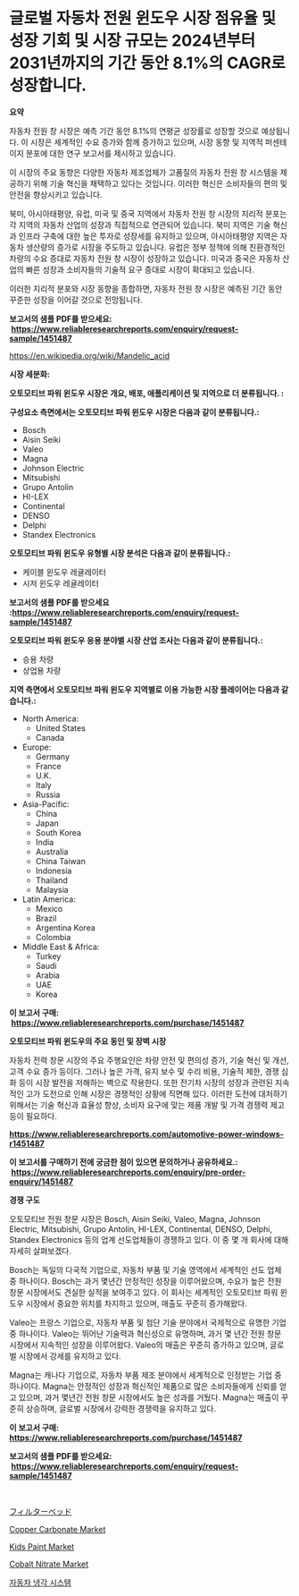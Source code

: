 <p><h1>글로벌 자동차 전원 윈도우 시장 점유율 및 성장 기회 및 시장 규모는 2024년부터 2031년까지의 기간 동안 8.1%의 CAGR로 성장합니다.</h1></p><p><strong>요약</strong></p>
<p><p>자동차 전원 창 시장은 예측 기간 동안 8.1%의 연평균 성장률로 성장할 것으로 예상됩니다. 이 시장은 세계적인 수요 증가와 함께 증가하고 있으며, 시장 동향 및 지역적 퍼센테이지 분포에 대한 연구 보고서를 제시하고 있습니다.</p><p>이 시장의 주요 동향은 다양한 자동차 제조업체가 고품질의 자동차 전원 창 시스템을 제공하기 위해 기술 혁신을 채택하고 있다는 것입니다. 이러한 혁신은 소비자들의 편의 및 안전을 향상시키고 있습니다.</p><p>북미, 아시아태평양, 유럽, 미국 및 중국 지역에서 자동차 전원 창 시장의 지리적 분포는 각 지역의 자동차 산업의 성장과 직접적으로 연관되어 있습니다. 북미 지역은 기술 혁신과 인프라 구축에 대한 높은 투자로 성장세를 유지하고 있으며, 아시아태평양 지역은 자동차 생산량의 증가로 시장을 주도하고 있습니다. 유럽은 정부 정책에 의해 친환경적인 차량의 수요 증대로 자동차 전원 창 시장이 성장하고 있습니다. 미국과 중국은 자동차 산업의 빠른 성장과 소비자들의 기술적 요구 증대로 시장이 확대되고 있습니다.</p><p>이러한 지리적 분포와 시장 동향을 종합하면, 자동차 전원 창 시장은 예측된 기간 동안 꾸준한 성장을 이어갈 것으로 전망됩니다.</p></p>
<p><strong>보고서의 샘플 PDF를 받으세요: &nbsp;<a href="https://www.reliableresearchreports.com/enquiry/request-sample/1451487">https://www.reliableresearchreports.com/enquiry/request-sample/1451487</a></strong></p>
<p><a href="https://en.wikipedia.org/wiki/Mandelic_acid">https://en.wikipedia.org/wiki/Mandelic_acid</a></p>
<p><strong>시장 세분화:</strong></p>
<p><strong> 오토모티브 파워 윈도우 시장은 개요, 배포, 애플리케이션 및 지역으로 더 분류됩니다. :</strong></p>
<p><strong>구성요소 측면에서는 오토모티브 파워 윈도우 시장은 다음과 같이 분류됩니다.:</strong></p>
<p><ul><li>Bosch</li><li>Aisin Seiki</li><li>Valeo</li><li>Magna</li><li>Johnson Electric</li><li>Mitsubishi</li><li>Grupo Antolin</li><li>HI-LEX</li><li>Continental</li><li>DENSO</li><li>Delphi</li><li>Standex Electronics</li></ul></p>
<p><strong> 오토모티브 파워 윈도우 유형별 시장 분석은 다음과 같이 분류됩니다.:</strong></p>
<p><ul><li>케이블 윈도우 레귤레이터</li><li>시저 윈도우 레귤레이터</li></ul></p>
<p><strong>보고서의 샘플 PDF를 받으세요 :<a href="https://www.reliableresearchreports.com/enquiry/request-sample/1451487">https://www.reliableresearchreports.com/enquiry/request-sample/1451487</a></strong></p>
<p><strong> 오토모티브 파워 윈도우 응용 분야별 시장 산업 조사는 다음과 같이 분류됩니다.:</strong></p>
<p><ul><li>승용 차량</li><li>상업용 차량</li></ul></p>
<p><strong>지역 측면에서 오토모티브 파워 윈도우 지역별로 이용 가능한 시장 플레이어는 다음과 같습니다.:</strong></p>
<p><ul>
    <li>
        North America:
        <ul>
            <li>United States</li>
            <li>Canada</li>
        </ul>
    </li>
    <li>
        Europe:
        <ul>
            <li>Germany</li>
            <li>France</li>
            <li>U.K.</li>
            <li>Italy</li>
            <li>Russia</li>
        </ul>
    </li>
    <li>
        Asia-Pacific:
        <ul>
            <li>China</li>
            <li>Japan</li>
            <li>South Korea</li>
            <li>India</li>
            <li>Australia</li>
            <li>China Taiwan</li>
            <li>Indonesia</li>
            <li>Thailand</li>
            <li>Malaysia</li>
        </ul>
    </li>
    <li>
        Latin America:
        <ul>
            <li>Mexico</li>
            <li>Brazil</li>
            <li>Argentina Korea</li>
            <li>Colombia</li>
        </ul>
    </li>
    <li>
        Middle East & Africa:
        <ul>
            <li>Turkey</li>
            <li>Saudi</li>
            <li>Arabia</li>
            <li>UAE</li>
            <li>Korea</li>
        </ul>
    </li>
    </ul></p>
<p><strong>이 보고서 구매: &nbsp;<a href="https://www.reliableresearchreports.com/purchase/1451487">https://www.reliableresearchreports.com/purchase/1451487</a></strong></p>
<p><strong>오토모티브 파워 윈도우의 주요 동인 및 장벽 시장</strong></p>
<p><p>자동차 전력 창문 시장의 주요 주행요인은 차량 안전 및 편의성 증가, 기술 혁신 및 개선, 고객 수요 증가 등이다. 그러나 높은 가격, 유지 보수 및 수리 비용, 기술적 제한, 경쟁 심화 등이 시장 발전을 저해하는 벽으로 작용한다. 또한 전기차 시장의 성장과 관련된 지속적인 고가 도전으로 인해 시장은 경쟁적인 상황에 직면해 있다. 이러한 도전에 대처하기 위해서는 기술 혁신과 효율성 향상, 소비자 요구에 맞는 제품 개발 및 가격 경쟁력 제고 등이 필요하다.</p></p>
<p><strong><a href="https://www.reliableresearchreports.com/automotive-power-windows-r1451487">https://www.reliableresearchreports.com/automotive-power-windows-r1451487</a></strong></p>
<p><strong>이 보고서를 구매하기 전에 궁금한 점이 있으면 문의하거나 공유하세요.: &nbsp;<a href="https://www.reliableresearchreports.com/enquiry/pre-order-enquiry/1451487">https://www.reliableresearchreports.com/enquiry/pre-order-enquiry/1451487</a></strong></p>
<p><strong>경쟁 구도</strong></p>
<p><p>오토모티브 전원 창문 시장은 Bosch, Aisin Seiki, Valeo, Magna, Johnson Electric, Mitsubishi, Grupo Antolin, HI-LEX, Continental, DENSO, Delphi, Standex Electronics 등의 업계 선도업체들이 경쟁하고 있다. 이 중 몇 개 회사에 대해 자세히 살펴보겠다.</p><p>Bosch는 독일의 다국적 기업으로, 자동차 부품 및 기술 영역에서 세계적인 선도 업체 중 하나이다. Bosch는 과거 몇년간 안정적인 성장을 이루어왔으며, 수요가 높은 전원 창문 시장에서도 견실한 실적을 보여주고 있다. 이 회사는 세계적인 오토모티브 파워 윈도우 시장에서 중요한 위치를 차지하고 있으며, 매출도 꾸준히 증가해왔다.</p><p>Valeo는 프랑스 기업으로, 자동차 부품 및 첨단 기술 분야에서 국제적으로 유명한 기업 중 하나이다. Valeo는 뛰어난 기술력과 혁신성으로 유명하며, 과거 몇 년간 전원 창문 시장에서 지속적인 성장을 이루어왔다. Valeo의 매출은 꾸준히 증가하고 있으며, 글로벌 시장에서 강세를 유지하고 있다.</p><p>Magna는 캐나다 기업으로, 자동차 부품 제조 분야에서 세계적으로 인정받는 기업 중 하나이다. Magna는 안정적인 성장과 혁신적인 제품으로 많은 소비자들에게 신뢰를 얻고 있으며, 과거 몇년간 전원 창문 시장에서도 높은 성과를 거뒀다. Magna는 매출이 꾸준히 상승하며, 글로벌 시장에서 강력한 경쟁력을 유지하고 있다.</p></p>
<p><strong>이 보고서 구매: &nbsp; <a href="https://www.reliableresearchreports.com/purchase/1451487">https://www.reliableresearchreports.com/purchase/1451487</a></strong></p>
<p><strong>보고서의 샘플 PDF를 받으세요: &nbsp;<a href="https://www.reliableresearchreports.com/enquiry/request-sample/1451487">https://www.reliableresearchreports.com/enquiry/request-sample/1451487</a></strong><strong></strong></p>
<p>&nbsp;</p>
<p><p><a href="https://github.com/RandallRunte2023/Market-Research-Report-List-2/blob/main/461089614516.md">フィルターベッド</a></p><p><a href="https://github.com/theanastasiyah/Market-Research-Report-List-1/blob/main/copper-carbonate-market.md">Copper Carbonate Market</a></p><p><a href="https://medium.com/@go-emi/kids-paint-market-share-and-new-trends-analysis-by-its-type-application-end-use-and-forecast-for-e5fe82bce53d">Kids Paint Market</a></p><p><a href="https://github.com/khlifeservices/Market-Research-Report-List-1/blob/main/cobalt-nitrate-market.md">Cobalt Nitrate Market</a></p><p><a href="https://github.com/LuckeyCorbin/Market-Research-Report-List-2/blob/main/273448020923.md">자동차 냉각 시스템</a></p></p>